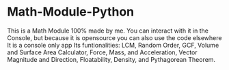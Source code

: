 # Math-Module-Python
This is a Math Module 100% made by me.
You can interact with it in the Console, but because it is opensource you can also use the code elsewhere
It is a console only app
Its funtionalities:
LCM,
Random Order,
GCF,
Volume and Surface Area Calculator,
Force, Mass, and Acceleration,
Vector Magnitude and Direction,
Floatability,
Density,
and Pythagorean Theorem.
